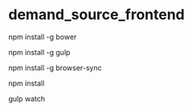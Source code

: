 # demand_source_frontend
npm install -g bower

npm install -g gulp

npm install -g browser-sync

npm install

gulp watch
